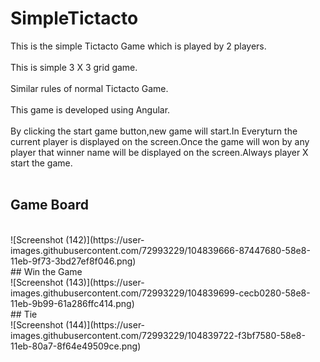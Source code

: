 # SimpleTictacto

This is the simple Tictacto Game which is played by 2 players.<br><br>This is simple 3 X 3 grid game.
<br><br>
Similar rules of normal Tictacto Game.<br>
<br>This game is developed using Angular.
<br><br>
By clicking the start game button,new game will start.In Everyturn the current player is displayed on the screen.Once the game will won by any player that winner name will be displayed on the screen.Always player X start the game.
<br><br>
## Game Board
<br>
![Screenshot (142)](https://user-images.githubusercontent.com/72993229/104839666-87447680-58e8-11eb-9f73-3bd27ef8f046.png)
<br>
## Win the Game
<br>
![Screenshot (143)](https://user-images.githubusercontent.com/72993229/104839699-cecb0280-58e8-11eb-9b99-61a286ffc414.png)
<br>
## Tie
<br>
![Screenshot (144)](https://user-images.githubusercontent.com/72993229/104839722-f3bf7580-58e8-11eb-80a7-8f64e49509ce.png)
